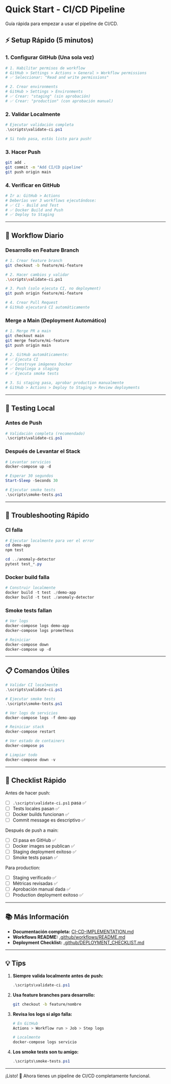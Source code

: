 # Quick Start - CI/CD Pipeline

Guía rápida para empezar a usar el pipeline de CI/CD.

## ⚡ Setup Rápido (5 minutos)

### 1. Configurar GitHub (Una sola vez)

```bash
# 1. Habilitar permisos de workflow
# GitHub > Settings > Actions > General > Workflow permissions
# ✅ Seleccionar: "Read and write permissions"

# 2. Crear environments
# GitHub > Settings > Environments
# ✅ Crear: "staging" (sin aprobación)
# ✅ Crear: "production" (con aprobación manual)
```

### 2. Validar Localmente

```powershell
# Ejecutar validación completa
.\scripts\validate-ci.ps1

# Si todo pasa, estás listo para push!
```

### 3. Hacer Push

```bash
git add .
git commit -m "Add CI/CD pipeline"
git push origin main
```

### 4. Verificar en GitHub

```bash
# Ir a: GitHub > Actions
# Deberías ver 3 workflows ejecutándose:
# ✅ CI - Build and Test
# ✅ Docker Build and Push
# ✅ Deploy to Staging
```

---

## 🔄 Workflow Diario

### Desarrollo en Feature Branch

```bash
# 1. Crear feature branch
git checkout -b feature/mi-feature

# 2. Hacer cambios y validar
.\scripts\validate-ci.ps1

# 3. Push (solo ejecuta CI, no deployment)
git push origin feature/mi-feature

# 4. Crear Pull Request
# GitHub ejecutará CI automáticamente
```

### Merge a Main (Deployment Automático)

```bash
# 1. Merge PR a main
git checkout main
git merge feature/mi-feature
git push origin main

# 2. GitHub automáticamente:
# ✅ Ejecuta CI
# ✅ Construye imágenes Docker
# ✅ Despliega a staging
# ✅ Ejecuta smoke tests

# 3. Si staging pasa, aprobar production manualmente
# GitHub > Actions > Deploy to Staging > Review deployments
```

---

## 🧪 Testing Local

### Antes de Push

```powershell
# Validación completa (recomendado)
.\scripts\validate-ci.ps1
```

### Después de Levantar el Stack

```powershell
# Levantar servicios
docker-compose up -d

# Esperar 30 segundos
Start-Sleep -Seconds 30

# Ejecutar smoke tests
.\scripts\smoke-tests.ps1
```

---

## 🚨 Troubleshooting Rápido

### CI falla

```powershell
# Ejecutar localmente para ver el error
cd demo-app
npm test

cd ../anomaly-detector
pytest test_*.py
```

### Docker build falla

```powershell
# Construir localmente
docker build -t test ./demo-app
docker build -t test ./anomaly-detector
```

### Smoke tests fallan

```powershell
# Ver logs
docker-compose logs demo-app
docker-compose logs prometheus

# Reiniciar
docker-compose down
docker-compose up -d
```

---

## 📋 Comandos Útiles

```powershell
# Validar CI localmente
.\scripts\validate-ci.ps1

# Ejecutar smoke tests
.\scripts\smoke-tests.ps1

# Ver logs de servicios
docker-compose logs -f demo-app

# Reiniciar stack
docker-compose restart

# Ver estado de containers
docker-compose ps

# Limpiar todo
docker-compose down -v
```

---

## 🎯 Checklist Rápido

Antes de hacer push:

- [ ] `.\scripts\validate-ci.ps1` pasa ✅
- [ ] Tests locales pasan ✅
- [ ] Docker builds funcionan ✅
- [ ] Commit message es descriptivo ✅

Después de push a main:

- [ ] CI pasa en GitHub ✅
- [ ] Docker images se publican ✅
- [ ] Staging deployment exitoso ✅
- [ ] Smoke tests pasan ✅

Para production:

- [ ] Staging verificado ✅
- [ ] Métricas revisadas ✅
- [ ] Aprobación manual dada ✅
- [ ] Production deployment exitoso ✅

---

## 📚 Más Información

- **Documentación completa:** [CI-CD-IMPLEMENTATION.md](CI-CD-IMPLEMENTATION.md)
- **Workflows README:** [.github/workflows/README.md](.github/workflows/README.md)
- **Deployment Checklist:** [.github/DEPLOYMENT_CHECKLIST.md](.github/DEPLOYMENT_CHECKLIST.md)

---

## 💡 Tips

1. **Siempre valida localmente antes de push:**
   ```powershell
   .\scripts\validate-ci.ps1
   ```

2. **Usa feature branches para desarrollo:**
   ```bash
   git checkout -b feature/nombre
   ```

3. **Revisa los logs si algo falla:**
   ```bash
   # En GitHub
   Actions > Workflow run > Job > Step logs
   
   # Localmente
   docker-compose logs servicio
   ```

4. **Los smoke tests son tu amigo:**
   ```powershell
   .\scripts\smoke-tests.ps1
   ```

---

¡Listo! 🚀 Ahora tienes un pipeline de CI/CD completamente funcional.
